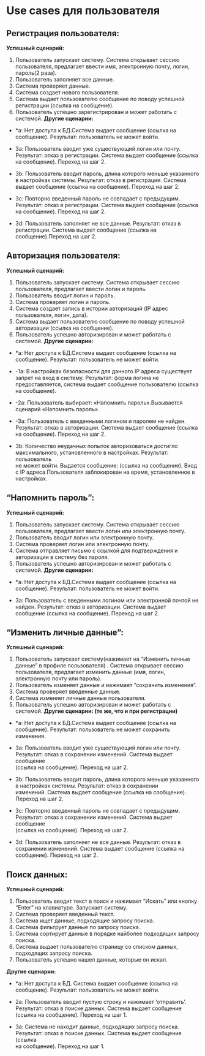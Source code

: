 # Use cases для пользователя

## Регистрация пользователя:
**Успешный сценарий:**
  1. Пользователь запускает систему. Система открывает сессию пользователя, предлагает ввести имя, электронную почту, логин, пароль(2 раза).
  2. Пользователь заполняет все данные.
  3. Система проверяет данные. 
  4. Система создает нового пользователя. 
  5. Система выдает пользователю сообщение по поводу успешной регистрации (ссылка на сообщение). 
  6. Пользователь успешно зарегистрирован и может работать с системой.
**Другие сценарии:**
  * *а:  Нет доступа к БД.Система выдает сообщение (ссылка на сообщение).
    Результат: пользователь не может войти.

  * 3a: Пользователь вводит уже существующий логин или почту. Результат: отказ в регистрации. Система выдает сообщение (ссылка на сообщение). Переход на шаг 2.

  * 3b: Пользователь вводит пароль, длина которого меньше указанного в настройках системы. Результат: отказ в регистрации. Система выдает сообщение (ссылка на сообщение). Переход на шаг 2.

  * 3c: Повторно введенный пароль не совпадает с предыдущим. Результат: отказ в регистрации. Система выдает сообщение (ссылка на сообщение). Переход на шаг 2.

  * 3d: Пользователь заполняет не все данные. Результат: отказ в регистрации. Система выдает сообщение (ссылка на сообщение).Переход на шаг 2.
## Авторизация пользователя:
**Успешный сценарий:**
  1. Пользователь запускает систему. Система открывает сессию пользователя, предлагает ввести логин и пароль. 
  2. Пользователь вводит логин и пароль. 
  3. Система проверяет логин и пароль. 
  4. Система создает запись в истории авторизаций (IP адрес пользователя, логин, дата). 
  5. Система выдает пользователю сообщение по поводу успешной авторизации (ссылка на сообщение). 
  6. Пользователь успешно авторизирован и может работать с системой.
**Другие сценарии:**
  * *а:  Нет доступа к БД.Система выдает сообщение (ссылка на сообщение). 
    Результат: пользователь не может войти.

  * -1a: В настройках безопасности для данного IP адреса существует запрет на вход в систему. Результат: форма логина не  
    предоставляется, система выдает сообщение пользователю (ссылка на сообщение).

  * -2a: Пользователь выбирает: «Напомнить пароль».Вызывается сценарий «Напомнить пароль».

  * -3a: Пользователь с введенными логином и паролем не найден. Результат: отказ в авторизации. Система выдает сообщение (ссылка
    на сообщение). Переход на шаг 2.

  * 3b: Количество неудачных попыток авторизоваться достигло максимального, установленного в настройках. Результат: пользователь  
    не может войти. Выдается сообщение: (ссылка на сообщение). Вход с IP адреса Пользователя заблокирован на время, установленное в настройках.

## “Напомнить пароль”:
**Успешный сценарий:**
  1. Пользователь запускает систему. Система открывает сессию пользователя, предлагает ввести логин или электронную почту. 
  2. Пользователь вводит логин или электронную почту. 
  3. Система проверяет логин или электронную почту. 
  4. Система отправляет письмо с ссылкой для подтверждения и авторизации в систему без пароля.
  5. Пользователь успешно авторизирован и может работать с системой.
**Другие сценарии:** 
  * *а:  Нет доступа к БД.Система выдает сообщение (ссылка на сообщение).
    Результат: пользователь не может войти.

  * 3a: Пользователь с введенными логином или электронной почтой не найден. Результат: отказ в авторизации. Система выдает   
    сообщение (ссылка на сообщение). Переход на шаг 2.

## “Изменить личные данные”:
**Успешный сценарий:**
  1. Пользователь запускает систему(нажимает на “Изменить личные данные” в профиле пользователя) . Система открывает сессию пользователя, предлагает изменить данные (имя, логин, электронную почту или пароль).
  2. Пользователь изменяет данные и нажимает “сохранить изменения”.
  3. Система проверяет введенные данные.   
  4. Система изменяет личные данные пользователя.
  5. Пользователь успешно авторизирован и может работать с системой.
**Другие сценарии: (те же, что и при регистрации)**
  * *а:  Нет доступа к БД.Система выдает сообщение (ссылка на сообщение).
    Результат: пользователь не может сохранить изменения.

  * 3a: Пользователь вводит уже существующий логин или почту. Результат: отказ в сохранении изменений. Система выдает сообщение    
    (ссылка на сообщение). Переход на шаг 2.

  * 3b: Пользователь вводит пароль, длина которого меньше указанного в настройках системы. Результат: отказ в сохранении  
    изменений. Система выдает сообщение (ссылка на сообщение). Переход на шаг 2.
    
  * 3c: Повторно введенный пароль не совпадает с предыдущим. Результат: отказ в сохранении изменений. Система выдает сообщение  
    (ссылка на сообщение). Переход на шаг 2.
   
  * 3d: Пользователь заполняет не все данные. Результат: отказ в сохранении изменений. Система выдает сообщение (ссылка на 
    сообщение). Переход на шаг 2.

## Поиск данных:
**Успешный сценарий:**
  1. Пользователь вводит текст в поиск и нажимает “Искать” или кнопку “Enter” на клавиатуре. Запускает систему.
  2. Система проверяет введенный текст.
  3. Система ищет данные, подходящие запросу поиска. 
  4. Система фильтрует данные по запросу поиска.
  5. Система сортирует данные в порядке найболее подходящих запросу поиска.
  6. Система выдает пользователю страницу со списком данных, подходящих запросу поиска.
  7. Пользователь успешно нашел данные, которые он искал.

**Другие сценарии:**
  * *а:  Нет доступа к БД. Система выдает сообщение (ссылка на сообщение).
    Результат: пользователь не может войти.
 
  * 2a: Пользователь вводит пустую строку и нажимает ‘отправить’. Результат: отказ в поиске данных. Система выдает сообщение  
    (ссылка на сообщение). Переход на шаг 1.

  * 3a: Система не находит данные, подходящих запросу поиска. Результат: отказ в поиске данных. Система выдает сообщение (ссылка  
    на сообщение). Переход на шаг 1.